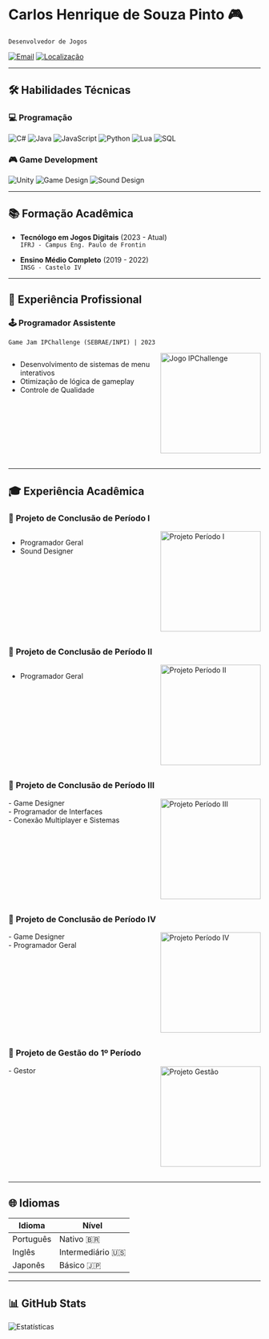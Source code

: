 # Carlos Henrique de Souza Pinto 🎮

`Desenvolvedor de Jogos`

[![Email](https://img.shields.io/badge/-Email-EA4335?logo=gmail)](mailto:chspcontato@gmail.com)
[![Localização](https://img.shields.io/badge/Engenheiro%20Paulo%20de%20Frontin%2C%20Brasil-0078D4)]()

---

## 🛠 **Habilidades Técnicas**

### 💻 **Programação**
![C#](https://img.shields.io/badge/-C%23-239120?logo=c-sharp)
![Java](https://img.shields.io/badge/-Java-007396?logo=java)
![JavaScript](https://img.shields.io/badge/-JavaScript-F7DF1E?logo=javascript)
![Python](https://img.shields.io/badge/-Python-3776AB?logo=python)
![Lua](https://img.shields.io/badge/-Lua-2C2D72?logo=lua)
![SQL](https://img.shields.io/badge/-SQL-4479A1?logo=mysql)

### 🎮 **Game Development**
![Unity](https://img.shields.io/badge/-Unity-000000?logo=unity)
![Game Design](https://img.shields.io/badge/Game_Design-FF6B6B)
![Sound Design](https://img.shields.io/badge/Sound_Design-8B4513)

---

## 📚 **Formação Acadêmica**
- **Tecnólogo em Jogos Digitais** (2023 - Atual)  
  `IFRJ - Campus Eng. Paulo de Frontin`

- **Ensino Médio Completo** (2019 - 2022)  
  `INSG - Castelo IV`

---

## 💼 **Experiência Profissional**
  
  ### 🕹️ **Programador Assistente**  
  `Game Jam IPChallenge (SEBRAE/INPI) | 2023`

  <div style="overflow: auto; margin-bottom: 30px;">
  <div style="float: right; margin-left: 20px;">
    <img src="https://img.itch.zone/aW1nLzE1OTU3MjA5LnBuZw==/315x250%23c/tnsm%2FE.png" width="200" alt="Jogo IPChallenge">
  </div>
    
  - Desenvolvimento de sistemas de menu interativos
  - Otimização de lógica de gameplay
  - Controle de Qualidade
</div>

---

## 🎓 **Experiência Acadêmica**

  
  ### 📘 **Projeto de Conclusão de Período I**  
  <div style="overflow: auto; margin-bottom: 30px;">
  <div style="float: right; margin-left: 20px;">
    <img src="https://img.itch.zone/aW1nLzE4MTQxNDIyLmpwZw==/315x250%23c/pDCKBZ.jpg" width="200" alt="Projeto Período I">
  </div>
    
  - Programador Geral
  - Sound Designer
</div>


  
  ### 📘 **Projeto de Conclusão de Período II**  
  <div style="overflow: auto; margin-bottom: 30px;">
  <div style="float: right; margin-left: 20px;">
    <img src="https://img.itch.zone/aW1nLzE0MzA5NzMxLnBuZw==/315x250%23c/GZnSp9.png" width="200" alt="Projeto Período II">
  </div>
    
  - Programador Geral
</div>


  
  ### 📘 **Projeto de Conclusão de Período III**
  <div style="overflow: auto; margin-bottom: 30px;">
  <div style="float: right; margin-left: 20px;">
    <img src="https://img.itch.zone/aW1nLzE3OTAxNDcwLnBuZw==/315x250%23c/kB4bG1.png" width="200" alt="Projeto Período III">
  </div>
  - Game Designer <br>
  - Programador de Interfaces <br>
  - Conexão Multiplayer e Sistemas
</div>


  
  ### 📘 **Projeto de Conclusão de Período IV**  
  <div style="overflow: auto; margin-bottom: 30px;">
  <div style="float: right; margin-left: 20px;">
    <img src="https://img.itch.zone/aW1nLzIwMDY3MTU2LnBuZw==/315x250%23c/G1X6F8.png" width="200" alt="Projeto Período IV">
  </div>
  - Game Designer <br>
  - Programador Geral
</div>


  
  ### 📘 **Projeto de Gestão do 1º Período**  
  <div style="overflow: auto; margin-bottom: 30px;">
  <div style="float: right; margin-left: 20px;">
    <img src="https://img.itch.zone/aW1nLzE5NzM1MTQzLnBuZw==/315x250%23c/RGYRcN.png" width="200" alt="Projeto Gestão">
  </div>
  - Gestor
</div>

---

## 🌐 **Idiomas**
| Idioma        | Nível         |
|---------------|---------------|
| Português     | Nativo 🇧🇷     |
| Inglês        | Intermediário 🇺🇸 |
| Japonês       | Básico 🇯🇵      |

---

## 📊 **GitHub Stats**  
![Estatísticas](https://github-readme-stats.vercel.app/api?username=chspDEV&show_icons=true&theme=dark)
